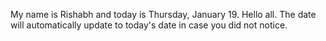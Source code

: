 My name is Rishabh and today is Thursday, January 19. Hello all. The date will automatically update to today's date in case you did not notice.
